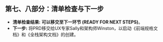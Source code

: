 ## **第七、八部分：清单检查与下一步**
* **清单检查结果:** **可以移交至下一环节 (READY FOR NEXT STEPS)**。
* **下一步:** 将PRD移交给UX专家Sally和架构师Winston，以启动《前端规格文档》和《全栈架构文档》的创建。